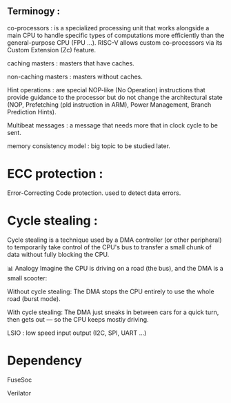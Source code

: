 ## Terminogy :

co-processors : is a specialized processing unit that works alongside a main CPU to handle specific types of computations more efficiently than the general-purpose CPU (FPU ...). RISC-V allows custom co-processors via its Custom Extension (Zc) feature.

caching masters : masters that have caches.

non-caching masters : masters without caches.

Hint operations : are special NOP-like (No Operation) instructions that provide guidance to the processor but do not change the architectural state (NOP, Prefetching (pld instruction in ARM), Power Management, Branch Prediction Hints).

Multibeat messages : a message that needs more that in clock cycle to be sent.

memory consistency model : big topic to be studied later.

# ECC protection :
Error-Correcting Code protection. used to detect data errors.

# Cycle stealing : 
Cycle stealing is a technique used by a DMA controller (or other peripheral) to temporarily take control of the CPU's bus to transfer a small chunk of data without fully blocking the CPU.

📊 Analogy
Imagine the CPU is driving on a road (the bus), and the DMA is a small scooter:

Without cycle stealing: The DMA stops the CPU entirely to use the whole road (burst mode).

With cycle stealing: The DMA just sneaks in between cars for a quick turn, then gets out — so the CPU keeps mostly driving.

LSIO : low speed input output (I2C, SPI, UART ...)

# Dependency 

FuseSoc

Verilator
